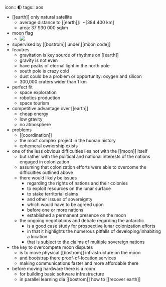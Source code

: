 icon:: 🌓
tags:: aos

- [[earth]] only natural satellite
	- average distance to [[earth]]:  ~[384 400 km]
	- area: 37 930 000 sqkm
- moon flag
	- ![](https://ipfs.io/ipfs/QmefefoJkLWc1ay1EBzK3bgmig2Gb1TUJrKXnZiDRQE2vZ)
- supervised by [[bostrom]] under [[moon code]]
- feautres
	- gravitation is key source of rhythms on [[earth]]
	- gravity is not even
	- have peaks of eternal light in the north pole
	- south pole is crazy cold
	- dust could be a problem or opportunity: oxygen and silicon
	- 300,000 craters wider than 1 km
- perfect fit
	- space exploration
	- robotics production
	- space tourism
- competitive advantage over [[earth]]
	- cheap energy
	- low gravity
	- no atmosphere
- problems
	- [[coordination]]
	- the most complex project in the human history
	- ephemeral ownership exists
- one of the less obvious difficulties lies not with the [[moon]] itself
	- but rather with the political and national interests of the nations engaged in colonization
	- assuming that colonization efforts were able to overcome the difficulties outlined above
	- there would likely be issues
		- regarding the rights of nations and their colonies
		- to exploit resources on the lunar surface
		- to stake territorial claims
		- and other issues of sovereignty
		- which would have to be agreed upon
		- before one or more nations
		- established a permanent presence on the moon
	- the ongoing negotiations and debate regarding the antarctic
		- is a good case study for prospective lunar colonization efforts
		- in that it highlights the numerous pitfalls of developing/inhabiting a location
		- that is subject to the claims of multiple sovereign nations
- the key to overcompete moon disputes
	- is to move physical [[bostrom]] infrastructure on the moon
	- and bootstrap there proof-of-location services
	- making communications faster and more affordable there
- before moving hardware there is a room
	- for building basic software infrastructure
	- in parallel learning dia [[bostrom]] how to [[recover earth]]